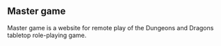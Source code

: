## Master game

Master game is a website for remote play of the Dungeons and Dragons tabletop role-playing game.